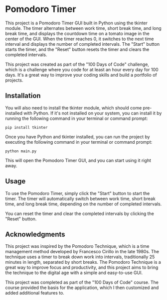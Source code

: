 # Pomodoro Timer
This project is a Pomodoro Timer GUI built in Python using the tkinter module. The timer alternates between work time, short break time, and long break time, and displays the countdown time on a tomato image in the center of the GUI. When the timer reaches 0, it switches to the next time interval and displays the number of completed intervals. The "Start" button starts the timer, and the "Reset" button resets the timer and clears the completed intervals.

This project was created as part of the "100 Days of Code" challenge, which is a challenge where you code for at least an hour every day for 100 days. It's a great way to improve your coding skills and build a portfolio of projects.

## Installation
You will also need to install the tkinter module, which should come pre-installed with Python. If it's not installed on your system, you can install it by running the following command in your terminal or command prompt:

``pip install tkinter``

Once you have Python and tkinter installed, you can run the project by executing the following command in your terminal or command prompt:

``python main.py``

This will open the Pomodoro Timer GUI, and you can start using it right away.

## Usage
To use the Pomodoro Timer, simply click the "Start" button to start the timer. The timer will automatically switch between work time, short break time, and long break time, depending on the number of completed intervals.

You can reset the timer and clear the completed intervals by clicking the "Reset" button.

## Acknowledgments
This project was inspired by the Pomodoro Technique, which is a time management method developed by Francesco Cirillo in the late 1980s. The technique uses a timer to break down work into intervals, traditionally 25 minutes in length, separated by short breaks. The Pomodoro Technique is a great way to improve focus and productivity, and this project aims to bring the technique to the digital age with a simple and easy-to-use GUI.

This project was completed as part of the "100 Days of Code" course. The course provided the basis for the application, which I then customized and added additional features to.

